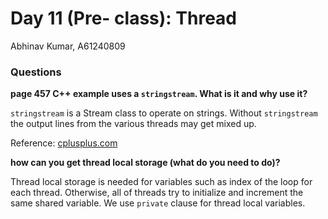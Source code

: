 # Day 11 (Pre- class): Thread

Abhinav Kumar, A61240809

### Questions
**page 457 C++ example uses a `stringstream`. What is it and why use it?**

`stringstream` is a Stream class to operate on strings. Without `stringstream` the output lines from the various threads may get mixed up.

Reference: [cplusplus.com](https://www.cplusplus.com/reference/sstream/stringstream/)

**how can you get thread local storage (what do you need to do)?**

Thread local storage is needed for variables such as index of the loop for each thread. Otherwise, all of threads try to initialize and
increment the same shared variable. We use `private` clause for thread local variables.
